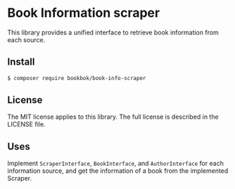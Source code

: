 # Book Information scraper

This library provides a unified interface
to retrieve book information from each source.

## Install

```bash
$ composer require bookbok/book-info-scraper
```

## License

The MIT license applies to this library.
The full license is described in the LICENSE file.

## Uses

Implement `ScraperInterface`, `BookInterface`, and `AuthorInterface` for each information source,
and get the information of a book from the implemented Scraper.